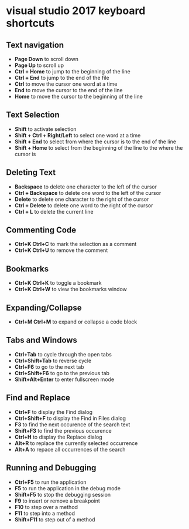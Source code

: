 # visual studio 2017 keyboard shortcuts

## Text navigation
* **Page Down** to scroll down
* **Page Up** to scroll up
* **Ctrl + Home** to jump to the beginning of the line
* **Ctrl + End** to jump to the end of the file
* **Ctrl** to move the cursor one word at a time
* **End** to move the cursor to the end of the line
* **Home** to move the cursor to the beginning of the line

## Text Selection
* **Shift** to activate selection
* **Shift + Ctrl + Right/Left** to select one word at a time
* **Shift + End** to select from where the cursor is to the end of the line
* **Shift + Home** to select from the beginning of the line to the where the cursor is

## Deleting Text
* **Backspace** to delete one character to the left of the cursor
* **Ctrl + Backspace** to delete one word to the left of the cursor
* **Delete** to delete one character to the right of the cursor
* **Ctrl + Delete** to delete one word to the right of the cursor
* **Ctrl + L** to delete the current line

## Commenting Code
* **Ctrl+K Ctrl+C** to mark the selection as a comment
* **Ctrl+K Ctrl+U** to remove the comment

## Bookmarks
* **Ctrl+K Ctrl+K** to toggle a bookmark
* **Ctrl+K Ctrl+W** to view the bookmarks window

## Expanding/Collapse
* **Ctrl+M Ctrl+M** to expand or collapse a code block

## Tabs and Windows
* **Ctrl+Tab** to cycle through the open tabs
* **Ctrl+Shift+Tab** to reverse cycle
* **Ctrl+F6** to go to the next tab
* **Ctrl+Shift+F6** to go to the previous tab
* **Shift+Alt+Enter** to enter fullscreen mode

## Find and Replace
* **Ctrl+F** to display the Find dialog
* **Ctrl+Shift+F** to display the Find in Files dialog
* **F3** to find the next occurence of the search text
* **Shift+F3** to find the previous occurence
* **Ctrl+H** to display the Replace dialog
* **Alt+R** to replace the currently selected occurrence
* **Alt+A** to repace all occurrences of the search

## Running and Debugging
* **Ctrl+F5** to run the application
* **F5** to run the application in the debug mode
* **Shift+F5** to stop the debugging session
* **F9** to insert or remove a breakpoint
* **F10** to step over a method
* **F11** to step into a method
* **Shift+F11** to step out of a method

